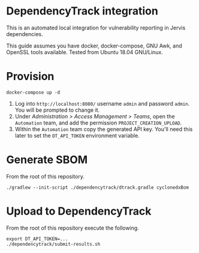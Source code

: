 # DependencyTrack integration

This is an automated local integration for vulnerability reporting in Jervis
dependencies.

This guide assumes you have docker, docker-compose, GNU Awk, and OpenSSL tools
available.  Tested from Ubuntu 18.04 GNU/Linux.

# Provision

    docker-compose up -d

1. Log into `http://localhost:8080/` username `admin` and password `admin`.  You
   will be prompted to change it.
2. Under _Administration > Access Management > Teams_, open the `Automation`
    team, and add the permission `PROJECT_CREATION_UPLOAD`.
3. Within the `Automation` team copy the generated API key.  You'll need this
   later to set the `DT_API_TOKEN` environment variable.

# Generate SBOM

From the root of this repository.

    ./gradlew --init-script ./dependencytrack/dtrack.gradle cyclonedxBom

# Upload to DependencyTrack

From the root of this repository execute the following.

    export DT_API_TOKEN=...
    ./dependencytrack/submit-results.sh
